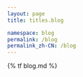```yaml
---
layout: page
title: titles.blog

namespace: blog
permalink: /blog
permalink_zh-CN: /blog
---
```


{% tf blog.md %}